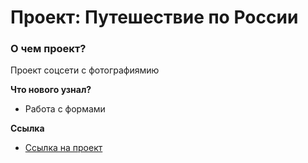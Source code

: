 # Проект: Путешествие по России

### О чем проект?
Проект соцсети с фотографиямию

**Что нового узнал?**
* Работа с формами


**Ссылка**

* [Ссылка на проект](https://dimasurtaev.github.io/mesto-project/)

